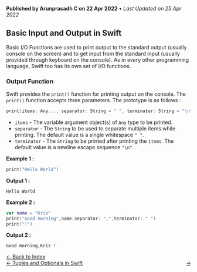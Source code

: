 **Published by Arunprasadh C on 22 Apr 2022** • *Last Updated on 25 Apr 2022*

## Basic Input and Output in Swift
Basic I/O Functions are used to print output to the standard output (usually console on the screen) and to get input from the standard input (usually provided through keyboard on the console). As in every other programming language, Swift too has its own set of I/O functions.

### Output Function
Swift provides the `print()` function for printing output on the console. The `print()` function accepts three parameters. The prototype is as follows :
```swift
print(items: Any..., separator: String = " ", terminator: String = "\n")
```

- `items` - The variable argument object(s) of `Any` type to be printed.
- `separator` - The `String` to be used to separate multiple items while printing. The default value is a single whitespace `" "`.
- `terminator` - The `String` to be printed after printing the `items`. The default value is a newline escape sequence `"\n"`.

**Example 1 :**
```swift
print("Hello World")
```

**Output 1 :**
```
Hello World
```

**Example 2 :**
```swift
var name = "Kris"
print("Good morning",name,separator: ",",terminator: " ")
print("!")
```

**Output 2 :**
```
Good morning,Kris !
```

<a href="https://techinessoverloaded.github.io/iOSAppDevBasics/index.html">&larr; Back to Index</a>
<br>
<span style="float: left">
<a href="https://techinessoverloaded.github.io/iOSAppDevBasics/optuples.html">&larr; Tuples and Optionals in Swift</a>
</span>
<span style="float: right">
<a href="https://techinessoverloaded.github.io/iOSAppDevBasics/.html"> &rarr;</a>
</span>
